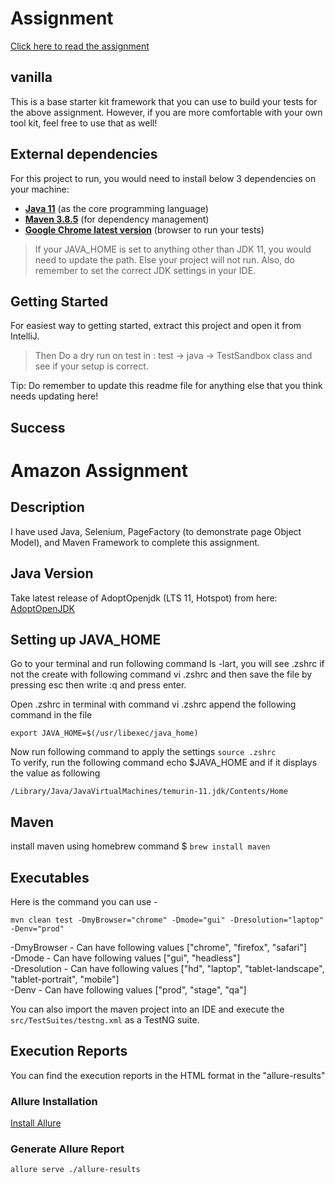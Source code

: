 # Assignment

[Click here to read the assignment](./docs/assignment.md)

## vanilla

This is a base starter kit framework that you can use to build your tests for the above assignment.
However, if you are more comfortable with your own tool kit, feel free to use that as well!

## External dependencies

For this project to run, you would need to install below 3 dependencies on your machine:

- **[Java 11](https://openjdk.java.net/projects/jdk/11/)** (as the core programming language)
- **[Maven 3.8.5](https://maven.apache.org/download.cgi)** (for dependency management)
- **[Google Chrome latest version](https://www.google.com/chrome/?brand=CHBD&gclid=Cj0KCQjwr-SSBhC9ARIsANhzu15P0PA-n9Zp4NpxKaOHVGtBD1TZQH0HlQQE6hUfsOFAU1nf-Rzdlf4aAoTJEALw_wcB&gclsrc=aw.ds)** (browser to run your tests)

> If your JAVA_HOME is set to anything other than JDK 11, you would need to update the path. Else your project
> will not run. Also, do remember to set the correct JDK settings in your IDE.

## Getting Started

For easiest way to getting started, extract this project and open it from IntelliJ.
> Then Do a dry run on test in : test -> java -> TestSandbox class and see if your setup is correct.  

Tip: Do remember to update this readme file for anything else that you think needs updating here!

## Success

# Amazon Assignment

## Description  

I have used Java, Selenium, PageFactory (to demonstrate page Object Model), and Maven Framework to complete this assignment.  

## Java Version  
Take latest release of AdoptOpenjdk (LTS 11, Hotspot) from here: [AdoptOpenJDK](https://adoptopenjdk.net/?variant=openjdk11&jvmVariant=hotspot)  

## Setting up JAVA_HOME  
Go to your terminal and run following command ls -lart, you will see  .zshrc if not the create with following command vi .zshrc and then save the file by pressing esc then write :q and press enter.  
  
Open .zshrc  in terminal with command vi .zshrc append the following command in the file  
  
```
export JAVA_HOME=$(/usr/libexec/java_home)  
```
  
Now run following command to apply the settings `source .zshrc`  
To verify, run the following command echo $JAVA_HOME and if it displays the value as following  
  
```
/Library/Java/JavaVirtualMachines/temurin-11.jdk/Contents/Home  
```

## Maven  
install maven using homebrew command $ `brew install maven`  

## Executables  

Here is the command you can use -  
  
```
mvn clean test -DmyBrowser="chrome" -Dmode="gui" -Dresolution="laptop" -Denv="prod"  
```

-DmyBrowser - Can have following values ["chrome", "firefox", "safari"]  
-Dmode - Can have following values ["gui", "headless"]  
-Dresolution - Can have following values ["hd", "laptop", "tablet-landscape", "tablet-portrait", "mobile"]  
-Denv - Can have following values ["prod", "stage", "qa"]  

You can also import the maven project into an IDE and execute the `src/TestSuites/testng.xml` as a TestNG suite.  

## Execution Reports  

You can find the execution reports in the HTML format in the "allure-results"  

### Allure Installation  
[Install Allure](https://docs.qameta.io/allure/#_mac_os_x)  

### Generate Allure Report  

```
allure serve ./allure-results  
```
